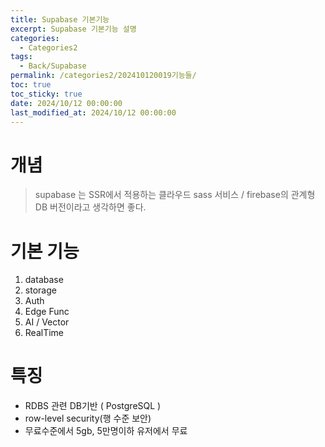 ```yaml
---
title: Supabase 기본기능
excerpt: Supabase 기본기능 설명
categories:
  - Categories2
tags:
  - Back/Supabase
permalink: /categories2/202410120019기능들/
toc: true
toc_sticky: true
date: 2024/10/12 00:00:00
last_modified_at: 2024/10/12 00:00:00
---
```

# 개념
> supabase 는 SSR에서 적용하는 클라우드 sass 서비스 / firebase의 관계형 DB 버전이라고 생각하면 좋다.

# 기본 기능
1. database
2. storage
3. Auth
4. Edge Func
5. AI / Vector
6. RealTime



# 특징
- RDBS 관련 DB기반 ( PostgreSQL )
- row-level security(행 수준 보안)
- 무료수준에서 5gb, 5만명이하 유저에서 무료
